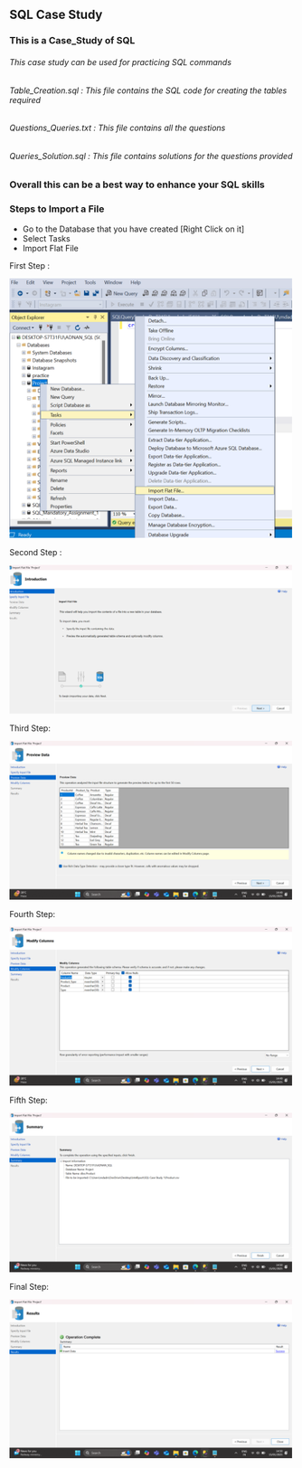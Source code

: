 ## SQL Case Study

### This is a Case_Study of SQL
###### This case study can be used for practicing SQL commands

###### Table_Creation.sql : This file contains the SQL code for creating the tables required 
###### Questions_Queries.txt :  This file contains all the questions 
###### Queries_Solution.sql : This file contains solutions for the questions provided 

### Overall this can be a best way to enhance your SQL skills 

### Steps to Import a File 
- Go to the Database that you have created [Right Click on it]
- Select Tasks
- Import Flat File

First Step :

<img src="https://github.com/mdadnan-dev/SQL_Case_Study/blob/caf8c9e240bacd31775cbd927191299101a091c9/screenshots/Screenshot1.png" width="500">

Second Step :

<img src = "https://github.com/mdadnan-dev/SQL_Case_Study/blob/caf8c9e240bacd31775cbd927191299101a091c9/screenshots/Screenshot2.png" width="500">

Third Step:

<img src = "https://github.com/mdadnan-dev/SQL_Case_Study/blob/caf8c9e240bacd31775cbd927191299101a091c9/screenshots/Screenshot3.png" width="500">

Fourth Step:

<img src = "https://github.com/mdadnan-dev/SQL_Case_Study/blob/caf8c9e240bacd31775cbd927191299101a091c9/screenshots/Screenshot4.png" width="500">

Fifth Step:

<img src = "https://github.com/mdadnan-dev/SQL_Case_Study/blob/caf8c9e240bacd31775cbd927191299101a091c9/screenshots/Screenshot5.png" width="500">

Final Step:

<img src = "https://github.com/mdadnan-dev/SQL_Case_Study/blob/caf8c9e240bacd31775cbd927191299101a091c9/screenshots/Screenshot6.png" width="500">
